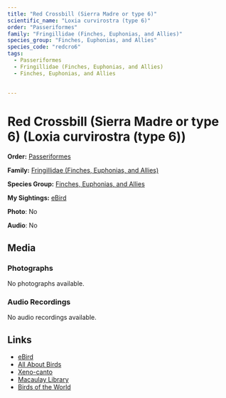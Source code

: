 ```yaml
---
title: "Red Crossbill (Sierra Madre or type 6)"
scientific_name: "Loxia curvirostra (type 6)"
order: "Passeriformes"
family: "Fringillidae (Finches, Euphonias, and Allies)"
species_group: "Finches, Euphonias, and Allies"
species_code: "redcro6"
tags: 
  - Passeriformes
  - Fringillidae (Finches, Euphonias, and Allies)
  - Finches, Euphonias, and Allies
  
  
---
```


# Red Crossbill (Sierra Madre or type 6) (Loxia curvirostra (type 6))

**Order:** [Passeriformes](/tags/passeriformes)

**Family:** [Fringillidae (Finches, Euphonias, and Allies)](/tags/fringillidae-finches-euphonias-and-allies)

**Species Group:** [Finches, Euphonias, and Allies](/tags/finches-euphonias-and-allies)

**My Sightings:** [eBird](https://ebird.org/lifelist?r=world&time=life&spp=redcro6)

**Photo**: No 

**Audio**: No

## Media
### Photographs
No photographs available.

### Audio Recordings
No audio recordings available.

## Links
* [eBird](https://ebird.org/species/redcro6) 
* [All About Birds](https://www.allaboutbirds.org/guide/redcro6) 
* [Xeno-canto](https://www.xeno-canto.org/species/loxia-curvirostra-(type-6)) 
* [Macaulay Library](https://search.macaulaylibrary.org/catalog?taxonCode=redcro6&sort=rating_rank_desc)
* [Birds of the World](https://birdsoftheworld.org/bow/species/redcro6)
